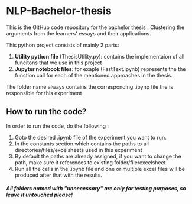 # NLP-Bachelor-thesis
This is the GitHub code repository for the bachelor thesis : Clustering 
the arguments from the learners' essays and their applications. 

This python project consists of mainly 2 parts: 
1. **Utility python file** (ThesisUtility.py): contains the implementaion of all funcitons that
we use in this project
2. **Jupyter notebook files**: for exaple (FastText.ipynb) represents the
the function call for each of the mentioned approaches in the thesis.


The folder name always contains the corresponding .ipynp file the is responsible for this experiment

## **How to run the code?** 
In order to run the code, do the following :

1. Goto the desired .ipynb file of the experiment you want to run.
2. In the constants section which contains the paths to all directories/files/excelsheets used in this experiment
3. By default the paths are already assigned, if you want to change the path, make sure it references to existing folder/file/excelsheet
4. Run all the cells in the .ipynb file and one or multiple excel files will be produced after that with the results. 


#### _All folders named with "unnecessary" are only for testing purposes, so leave it untouched please!_